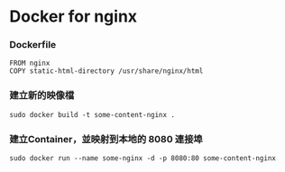 Docker for nginx
==================== 

### Dockerfile
```
FROM nginx
COPY static-html-directory /usr/share/nginx/html
```


### 建立新的映像檔
```
sudo docker build -t some-content-nginx .
```

### 建立Container，並映射到本地的 8080 連接埠
```
sudo docker run --name some-nginx -d -p 8080:80 some-content-nginx
```

